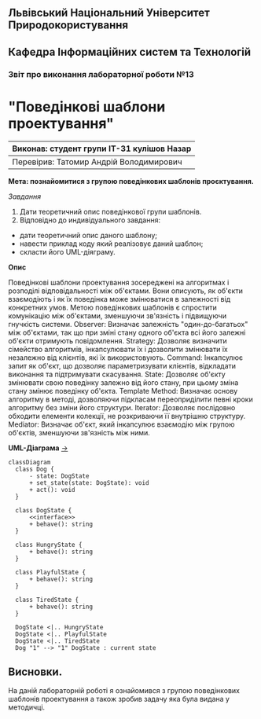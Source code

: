 ## Львівський Національний Університет Природокористування
## Кафедра Інформаційних систем та Технологій



### Звіт про виконання лабораторної роботи №13
# "Поведінкові шаблони проектування"



| Виконав: студент групи ІТ-31 кулішов Назар |
|----------------------------------------------------|
| Перевірив: Татомир Андрій Володимирович            |




**Мета: познайомитися з групою поведінкових шаблонів проєктування.**


*Завдання*

1. Дати теоретичний опис поведінкової групи шаблонів.
2. Відповідно до индивідуального завдання:
- дати теоретичний опис даного шаблону;
- навести приклад коду який реалізовує даний шаблон;
- скласти його UML-діяграму.

**Опис**

Поведінкові шаблони проектування зосереджені на алгоритмах і розподілі відповідальності між об'єктами. Вони описують, як об'єкти взаємодіють і як їх поведінка може змінюватися в залежності від конкретних умов. Метою поведінкових шаблонів є спростити комунікацію між об'єктами, зменшуючи зв'язність і підвищуючи гнучкість системи.
Observer: Визначає залежність "один-до-багатьох" між об'єктами, так що при зміні стану одного об'єкта всі його залежні об'єкти отримують повідомлення.
Strategy: Дозволяє визначити сімейство алгоритмів, інкапсулювати їх і дозволити змінювати їх незалежно від клієнтів, які їх використовують.
Command: Інкапсулює запит як об'єкт, що дозволяє параметризувати клієнтів, відкладати виконання та підтримувати скасування.
State: Дозволяє об'єкту змінювати свою поведінку залежно від його стану, при цьому зміна стану змінює поведінку об'єкта.
Template Method: Визначає основу алгоритму в методі, дозволяючи підкласам переоприділити певні кроки алгоритму без зміни його структури.
Iterator: Дозволяє послідовно обходити елементи колекції, не розкриваючи її внутрішню структуру.
Mediator: Визначає об'єкт, який інкапсулює взаємодію між групою об'єктів, зменшуючи зв'язність між ними.


**UML-Діаграма** [->](./lab13.py)
  ```mermaid
 classDiagram
    class Dog {
        - state: DogState
        + set_state(state: DogState): void
        + act(): void
    }

    class DogState {
        <<interface>>
        + behave(): string
    }

    class HungryState {
        + behave(): string
    }

    class PlayfulState {
        + behave(): string
    }

    class TiredState {
        + behave(): string
    }

    DogState <|.. HungryState
    DogState <|.. PlayfulState
    DogState <|.. TiredState
    Dog "1" --> "1" DogState : current state
```
## Висновки. 
На даній лабораторній роботі я ознайомився з групою поведінкових шаблонів проектування а також зробив задачу яка була видана у методичці. 


 
